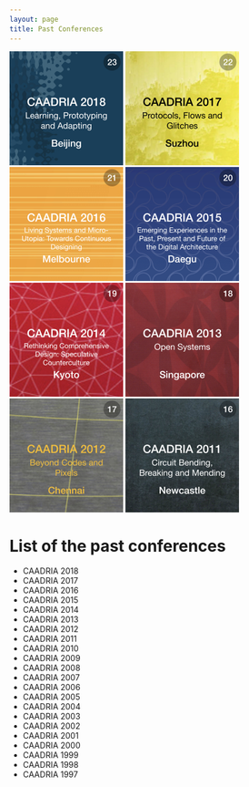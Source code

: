 ```yaml
---
layout: page
title: Past Conferences
---
```


<a href="./caadria2018/"><img src="./img/caadria_thumbnail_2018.jpg" width="200" /></a> 
<a href="./caadria2017/"><img src="./img/caadria_thumbnail_2017.jpg" width="200" /></a> 
<a href="./caadria2016/"><img src="./img/caadria_thumbnail_2016.jpg" width="200" /></a> 
<a href="./caadria2015/"><img src="./img/caadria_thumbnail_2015.jpg" width="200" /></a> 
<a href="./caadria2014/"><img src="./img/caadria_thumbnail_2014.jpg" width="200" /></a> 
<a href="./caadria2013/"><img src="./img/caadria_thumbnail_2013.jpg" width="200" /></a> 
<a href="./caadria2012/"><img src="./img/caadria_thumbnail_2012.jpg" width="200" /></a> 
<a href="./caadria2011/"><img src="./img/caadria_thumbnail_2011.jpg" width="200" /></a> 

# List of the past conferences
* CAADRIA 2018
* CAADRIA 2017
* CAADRIA 2016
* CAADRIA 2015
* CAADRIA 2014
* CAADRIA 2013
* CAADRIA 2012
* CAADRIA 2011
* CAADRIA 2010
* CAADRIA 2009
* CAADRIA 2008
* CAADRIA 2007
* CAADRIA 2006
* CAADRIA 2005
* CAADRIA 2004
* CAADRIA 2003
* CAADRIA 2002
* CAADRIA 2001
* CAADRIA 2000
* CAADRIA 1999
* CAADRIA 1998
* CAADRIA 1997
